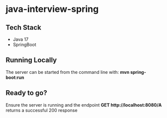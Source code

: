 # java-interview-spring

## Tech Stack

* Java 17
* SpringBoot

## Running Locally

The server can be started from the command line with: **mvn spring-boot:run**

## Ready to go?

Ensure the server is running and the endpoint **GET http://localhost:8080/A** returns a successful 200 response
